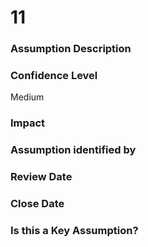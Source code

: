 

# 11

### Assumption Description




### Confidence Level


Medium



### Impact




### Assumption identified by




### Review Date




### Close Date




### Is this a Key Assumption?



